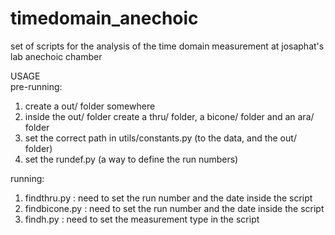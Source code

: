 # timedomain_anechoic
set of scripts for the analysis of the time domain measurement at josaphat's lab anechoic chamber

USAGE  
pre-running:  
1. create a out/ folder somewhere  
2. inside the out/ folder create a thru/ folder, a bicone/ folder and an ara/ folder  
3. set the correct path in utils/constants.py (to the data, and the out/ folder)  
4. set the rundef.py (a way to define the run numbers)  

running:  
1. findthru.py : need to set the run number and the date inside the script  
2. findbicone.py : need to set the run number and the date inside the script  
3. findh.py : need to set the measurement type in the script  
